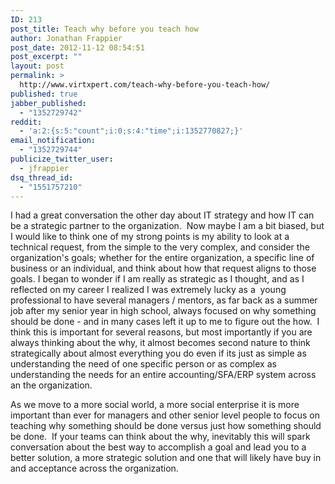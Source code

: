 ```yaml
---
ID: 213
post_title: Teach why before you teach how
author: Jonathan Frappier
post_date: 2012-11-12 08:54:51
post_excerpt: ""
layout: post
permalink: >
  http://www.virtxpert.com/teach-why-before-you-teach-how/
published: true
jabber_published:
  - "1352729742"
reddit:
  - 'a:2:{s:5:"count";i:0;s:4:"time";i:1352770827;}'
email_notification:
  - "1352729744"
publicize_twitter_user:
  - jfrappier
dsq_thread_id:
  - "1551757210"
---
```

I had a great conversation the other day about IT strategy and how IT can be a strategic partner to the organization.  Now maybe I am a bit biased, but I would like to think one of my strong points is my ability to look at a technical request, from the simple to the very complex, and consider the organization's goals; whether for the entire organization, a specific line of business or an individual, and think about how that request aligns to those goals. I began to wonder if I am really as strategic as I thought, and as I reflected on my career I realized I was extremely lucky as a  young professional to have several managers / mentors, as far back as a summer job after my senior year in high school, always focused on why something should be done - and in many cases left it up to me to figure out the how.  I think this is important for several reasons, but most importantly if you are always thinking about the why, it almost becomes second nature to think strategically about almost everything you do even if its just as simple as understanding the need of one specific person or as complex as understanding the needs for an entire accounting/SFA/ERP system across an the organization.

As we move to a more social world, a more social enterprise it is more important than ever for managers and other senior level people to focus on teaching why something should be done versus just how something should be done.  If your teams can think about the why, inevitably this will spark conversation about the best way to accomplish a goal and lead you to a better solution, a more strategic solution and one that will likely have buy in and acceptance across the organization.